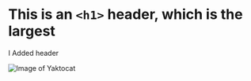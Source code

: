 # This is an `<h1>` header, which is the largest




I Added header 

![Image of Yaktocat](https://octodex.github.com/images/yaktocat.png)
